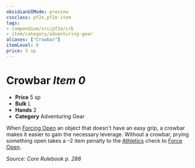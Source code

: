 ```yaml
---
obsidianUIMode: preview
cssclass: pf2e,pf2e-item
tags:
- compendium/src/pf2e/crb
- item/category/adventuring-gear
aliases: ["Crowbar"]
itemLevel: 0
price: 5 sp
---
```

# Crowbar *Item 0*  

- **Price** 5 sp
- **Bulk** L
- **Hands** 2
- **Category** Adventuring Gear

When [Forcing Open](../../../rules/actions/force-open.md) an object that doesn't have an easy grip, a crowbar makes it easier to gain the necessary leverage. Without a crowbar, prying something open takes a –2 item penalty to the [Athletics](../../skills.md#Athletics) check to [Force Open](../../../rules/actions/force-open.md).

*Source: Core Rulebook p. 288*